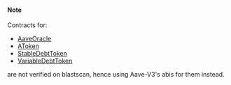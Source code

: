 #### Note

Contracts for:

- [AaveOracle](https://blastscan.io/address/0xB67549C3339CAAD84b923b6953eaea4918d93426#code)
- [AToken](https://blastscan.io/address/0x4C933dF7D4916ad7a7924119cbb812b694f024da#code)
- [StableDebtToken](https://blastscan.io/address/0x226033e18e87852C5C8721C6a62D7cEdD55D810d#code)
- [VariableDebtToken](https://blastscan.io/address/0xe7A8225eB6F923482972fFC53851D3aC053c7e98#code)

are not verified on blastscan, hence using Aave-V3's abis for them instead.
